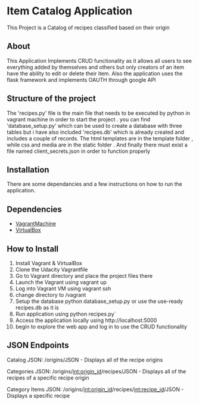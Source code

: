 # Item Catalog Application
This Project is a Catalog of recipes classified based on their origin

## About
This Application Implements CRUD functionality as it allows all users to see everything added by themselves and others but only creators of an item have the ability to edit or delete their item. Also the application uses the flask framework and implements OAUTH through google API

## Structure of the project
The 'recipes.py' file is the main file that needs to be executed by python in vagrant machine in order to start the project . you can find 'database_setup.py' which can be used to create a database with three tables but i have also included 'recipes.db' which is already created and includes a couple of records. The html templates are in the template folder , while css and media are in the static folder . And finally there must exist a file named client_secrets.json in order to function properly


## Installation
There are some dependancies and a few instructions on how to run the application.

## Dependencies
- [VagrantMachine](https://www.vagrantup.com/)
- [VirtualBox](https://www.virtualbox.org/wiki/Downloads)

## How to Install
1. Install Vagrant & VirtualBox
2. Clone the Udacity Vagrantfile
3. Go to Vagrant directory and place the project files there
3. Launch the Vagrant using vagrant up
4. Log into Vagrant VM using vagrant ssh
5. change directory to /vagrant
6. Setup the database python database_setup.py or use the use-ready recipes.db as it is
7. Run application using python recipes.py`
8. Access the application locally using http://localhost:5000
9. begin to explore the web app and log in to use the CRUD functionality


## JSON Endpoints

Catalog JSON: /origins/JSON
    - Displays all of the recipe origins

Categories JSON: /origins/<int:origin_id>/recipes/JSON
    - Displays all of the recipes of a specific recipe origin

Category Items JSON: /origins/<int:origin_id>/recipes/<int:recipe_id>/JSON
    - Displays a specific recipe